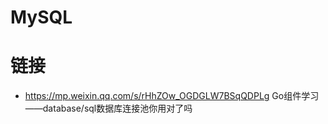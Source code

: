 # MySQL 

#  链接

- https://mp.weixin.qq.com/s/rHhZOw_OGDGLW7BSqQDPLg Go组件学习——database/sql数据库连接池你用对了吗